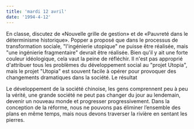 ```yaml
---
title: 'mardi 12 avril'
date: '1994-4-12'
---
```


En classe, discutez de «Nouvelle grille de gestion» et de «Pauvreté dans le déterminisme historique». Popper a proposé que dans le processus de transformation sociale, "l'ingénierie utopique" ne puisse être réalisée, mais "une ingénierie fragmentaire" devrait être réalisée. Bien qu'il y ait une forte couleur idéologique, cela vaut la peine de réfléchir. Il n'est pas approprié d'attribuer tous les problèmes du développement social au "projet Utopia", mais le projet "Utopia" est souvent facile à opérer pour provoquer des changements dramatiques dans la société. Le résultat

Le développement de la société chinoise, les gens comprennent peu à peu la vérité, une grande société ne peut pas changer du jour au lendemain, devenir un nouveau monde et progresser progressivement. Dans la conception de la réforme, nous ne pouvons pas éliminer l’ensemble des plans en même temps, mais nous devons traverser la rivière en sentant les pierres.

